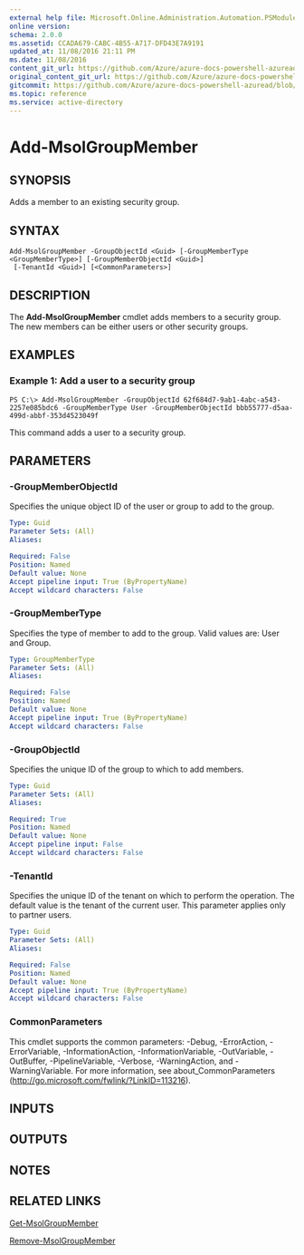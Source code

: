 ```yaml
---
external help file: Microsoft.Online.Administration.Automation.PSModule.dll-Help.xml
online version:
schema: 2.0.0
ms.assetid: CCADA679-CABC-4B55-A717-DFD43E7A9191
updated_at: 11/08/2016 21:11 PM
ms.date: 11/08/2016
content_git_url: https://github.com/Azure/azure-docs-powershell-azuread/blob/VinceSmith-patch-4/Azure%20AD%20Cmdlets/MSOnline/v1/Add-MsolGroupMember.md
original_content_git_url: https://github.com/Azure/azure-docs-powershell-azuread/blob/VinceSmith-patch-4/Azure%20AD%20Cmdlets/MSOnline/v1/Add-MsolGroupMember.md
gitcommit: https://github.com/Azure/azure-docs-powershell-azuread/blob/2c57f1e6f7b36ad296f1b569969f9c974ec0e0c3
ms.topic: reference
ms.service: active-directory
---
```


# Add-MsolGroupMember

## SYNOPSIS
Adds a member to an existing security group.

## SYNTAX

```
Add-MsolGroupMember -GroupObjectId <Guid> [-GroupMemberType <GroupMemberType>] [-GroupMemberObjectId <Guid>]
 [-TenantId <Guid>] [<CommonParameters>]
```

## DESCRIPTION
The **Add-MsolGroupMember** cmdlet adds members to a security group.
The new members can be either users or other security groups.

## EXAMPLES

### Example 1: Add a user to a security group
```
PS C:\> Add-MsolGroupMember -GroupObjectId 62f684d7-9ab1-4abc-a543-2257e085bdc6 -GroupMemberType User -GroupMemberObjectId bbb55777-d5aa-499d-abbf-353d4523049f
```

This command adds a user to a security group.

## PARAMETERS

### -GroupMemberObjectId
Specifies the unique object ID of the user or group to add to the group.

```yaml
Type: Guid
Parameter Sets: (All)
Aliases:

Required: False
Position: Named
Default value: None
Accept pipeline input: True (ByPropertyName)
Accept wildcard characters: False
```

### -GroupMemberType
Specifies the type of member to add to the group.
Valid values are: User and Group.

```yaml
Type: GroupMemberType
Parameter Sets: (All)
Aliases:

Required: False
Position: Named
Default value: None
Accept pipeline input: True (ByPropertyName)
Accept wildcard characters: False
```

### -GroupObjectId
Specifies the unique ID of the group to which to add members.

```yaml
Type: Guid
Parameter Sets: (All)
Aliases:

Required: True
Position: Named
Default value: None
Accept pipeline input: False
Accept wildcard characters: False
```

### -TenantId
Specifies the unique ID of the tenant on which to perform the operation.
The default value is the tenant of the current user.
This parameter applies only to partner users.

```yaml
Type: Guid
Parameter Sets: (All)
Aliases:

Required: False
Position: Named
Default value: None
Accept pipeline input: True (ByPropertyName)
Accept wildcard characters: False
```

### CommonParameters
This cmdlet supports the common parameters: -Debug, -ErrorAction, -ErrorVariable, -InformationAction, -InformationVariable, -OutVariable, -OutBuffer, -PipelineVariable, -Verbose, -WarningAction, and -WarningVariable. For more information, see about_CommonParameters (http://go.microsoft.com/fwlink/?LinkID=113216).

## INPUTS

## OUTPUTS

## NOTES

## RELATED LINKS
[Get-MsolGroupMember](./Get-MsolGroupMember.md)

[Remove-MsolGroupMember](./Remove-MsolGroupMember.md)
